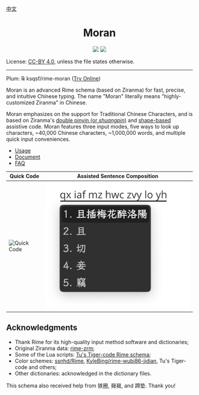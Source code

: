[中文](README.md)

<h1 align="center">Moran</h1>

<p align="center">
<a href="https://github.com/ksqsf/rime-moran/issues"><img src="https://img.shields.io/badge/Make-Together-1dd3b0?style=for-the-badge&logo=github"/></a>
<a href="https://my-rime.vercel.app/?plum=ksqsf/rime-moran:moran,moran_sentence,moran_fixed"><img src="https://img.shields.io/badge/MyRIME-Try%20Online-1dd3b0?style=for-the-badge&logo=github"/></a>
</p>

License: [CC-BY 4.0](http://creativecommons.org/licenses/by/4.0/), unless the file states otherwise.

---

Plum: ℞ ksqsf/rime-moran ([Try Online](https://my-rime.vercel.app/?plum=ksqsf/rime-moran:moran,moran_sentence,moran_fixed))

Moran is an advanced Rime schema (based on Ziranma) for fast, precise, and intuitive Chinese typing.  The name "Moran" literally means "highly-customized Ziranma" in Chinese.

Moran emphasizes on the support for Traditional Chinese Characters, and is based on Ziranma's [double pinyin (or _shuangpin_)](https://en.wikipedia.org/wiki/Chinese_input_methods_for_computers#Shuangpin) and [shape-based](https://en.wikipedia.org/wiki/Chinese_input_methods_for_computers#Shape-based) assistive code.  Moran features three input modes, five ways to look up characters, \~40,000 Chinese characters, \~1,000,000 words, and multiple quick input conveniences.

- [Usage](https://github.com/ksqsf/rime-moran/wiki/%E6%95%99%E7%A8%8B#%E5%85%B6%E4%B8%89%E6%9B%B0%E5%96%AE%E5%AD%97%E8%BC%B8%E5%85%A5%E6%96%B9%E5%BC%8F)
- [Document](https://github.com/ksqsf/rime-moran/wiki)
- [FAQ](https://github.com/ksqsf/rime-moran/wiki/%E5%B8%B8%E8%A6%8B%E5%95%8F%E9%A1%8C)

| Quick Code                              | Assisted Sentence Composition                               |
|-----------------------------------------|--------------------------------------------------------------|
| ![Quick Code](./etc/screenshot-bql.png) | ![Assisted Sentence Composition](./etc/screenshot-poem.png) |

## Acknowledgments

+ Thank Rime for its high-quality input method software and dictionaries;
+ Original Ziranma data: [rime-zrm](https://github.com/bigshans/rime-zrm);
+ Some of the Lua scripts: [Tu's Tiger-code Rime schema](https://tiger-code.com/);
+ Color schemes: [ssnhd/Rime](https://github.com/ssnhd/rime/), [KyleBing/rime-wubi86-jidian](https://github.com/KyleBing/rime-wubi86-jidian/), Tu's Tiger-code and others;
+ Other dictionaries: acknowledged in the dictionary files.

This schema also received help from 铁圈, 䑝曻, and 蹄垫.  Thank you!
